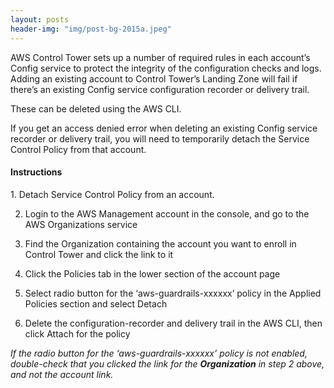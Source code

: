 ```yaml
---
layout: posts
header-img: "img/post-bg-2015a.jpeg"
---
```


AWS Control Tower sets up a number of required rules in each account’s Config service to protect the integrity of the configuration checks and logs. 
Adding an existing account to Control Tower’s Landing Zone will fail if there’s an existing Config service configuration recorder or delivery trail.

These can be deleted using the AWS CLI.

If you get an access denied error when deleting an existing Config service recorder or delivery trail, you will need to temporarily detach the Service Control Policy from that account.

<h4>Instructions</h4>
1. Detach Service Control Policy from an account.

2. Login to the AWS Management account in the console, and go to the AWS Organizations service 

3. Find the Organization containing the account you want to enroll in Control Tower and click the link to it

4. Click the Policies tab in the lower section of the account page

5. Select radio button for  the ‘aws-guardrails-xxxxxx’ policy in the Applied Policies section and select Detach

6. Delete the configuration-recorder and delivery trail in the AWS CLI, then click Attach for the policy

    

_If the radio button for the ‘aws-guardrails-xxxxxx’ policy is not enabled, double-check that you clicked the link for the **Organization** in step 2 above, and not the account link._
